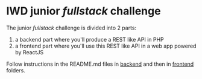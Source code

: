 # IWD junior *fullstack* challenge

The junior *fullstack* challenge is divided into 2 parts:

1. a backend part where you'll produce a REST like API in PHP
1. a frontend part where you'll use this REST like API in a web app powered by
   ReactJS

Follow instructions in the README.md files in [backend](backend) and then in
[frontend](frontend) folders.
